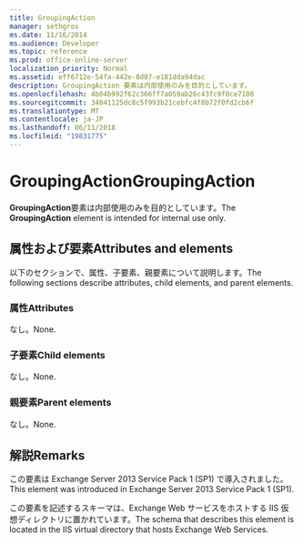 ```yaml
---
title: GroupingAction
manager: sethgros
ms.date: 11/16/2014
ms.audience: Developer
ms.topic: reference
ms.prod: office-online-server
localization_priority: Normal
ms.assetid: eff6712e-54fa-442e-8d07-e181dda94dac
description: GroupingAction 要素は内部使用のみを目的としています。
ms.openlocfilehash: 4b04b992f62c366ff7a059ab26c43fc9f0ce7108
ms.sourcegitcommit: 34041125dc8c5f993b21cebfc4f8b72f0fd2cb6f
ms.translationtype: MT
ms.contentlocale: ja-JP
ms.lasthandoff: 06/11/2018
ms.locfileid: "19831775"
---
```

# <a name="groupingaction"></a><span data-ttu-id="05db6-103">GroupingAction</span><span class="sxs-lookup"><span data-stu-id="05db6-103">GroupingAction</span></span>

<span data-ttu-id="05db6-104">**GroupingAction**要素は内部使用のみを目的としています。</span><span class="sxs-lookup"><span data-stu-id="05db6-104">The **GroupingAction** element is intended for internal use only.</span></span> 

## <a name="attributes-and-elements"></a><span data-ttu-id="05db6-105">属性および要素</span><span class="sxs-lookup"><span data-stu-id="05db6-105">Attributes and elements</span></span>

<span data-ttu-id="05db6-106">以下のセクションで、属性、子要素、親要素について説明します。</span><span class="sxs-lookup"><span data-stu-id="05db6-106">The following sections describe attributes, child elements, and parent elements.</span></span>
  
### <a name="attributes"></a><span data-ttu-id="05db6-107">属性</span><span class="sxs-lookup"><span data-stu-id="05db6-107">Attributes</span></span>

<span data-ttu-id="05db6-108">なし。</span><span class="sxs-lookup"><span data-stu-id="05db6-108">None.</span></span>
  
### <a name="child-elements"></a><span data-ttu-id="05db6-109">子要素</span><span class="sxs-lookup"><span data-stu-id="05db6-109">Child elements</span></span>

<span data-ttu-id="05db6-110">なし。</span><span class="sxs-lookup"><span data-stu-id="05db6-110">None.</span></span>
  
### <a name="parent-elements"></a><span data-ttu-id="05db6-111">親要素</span><span class="sxs-lookup"><span data-stu-id="05db6-111">Parent elements</span></span>

<span data-ttu-id="05db6-112">なし。</span><span class="sxs-lookup"><span data-stu-id="05db6-112">None.</span></span>
  
## <a name="remarks"></a><span data-ttu-id="05db6-113">解説</span><span class="sxs-lookup"><span data-stu-id="05db6-113">Remarks</span></span>

<span data-ttu-id="05db6-114">この要素は Exchange Server 2013 Service Pack 1 (SP1) で導入されました。</span><span class="sxs-lookup"><span data-stu-id="05db6-114">This element was introduced in Exchange Server 2013 Service Pack 1 (SP1).</span></span>
  
<span data-ttu-id="05db6-115">この要素を記述するスキーマは、Exchange Web サービスをホストする IIS 仮想ディレクトリに置かれています。</span><span class="sxs-lookup"><span data-stu-id="05db6-115">The schema that describes this element is located in the IIS virtual directory that hosts Exchange Web Services.</span></span>
  

